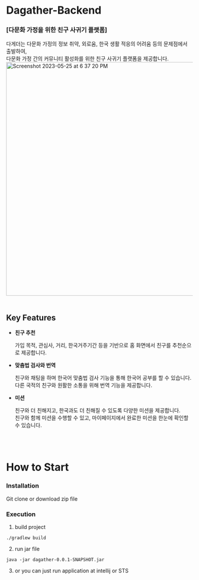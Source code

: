 # Dagather-Backend
### [다문화 가정을 위한 친구 사귀기 플랫폼]
다게더는 다문화 가정의 정보 취약, 외로움, 한국 생활 적응의 어려움 등의 문제점에서 출발하여, <br>
다문화 가정 간의 커뮤니티 활성화를 위한 친구 사귀기 플랫폼을 제공합니다.
<img width="631" alt="Screenshot 2023-05-25 at 6 37 20 PM" src="https://github.com/Da-gather/Dagather-Backend/assets/79203421/fb6c1db1-2154-4dc3-b070-945ce59415e4">
<br><br>


## Key Features
- **친구 추천**

  가입 목적, 관심사, 거리, 한국거주기간 등을 기반으로 홈 화면에서 친구를 추천순으로 제공합니다.

- **맞춤법 검사와 번역**
  
  친구와 채팅을 하며 한국어 맞춤법 검사 기능을 통해 한국어 공부를 할 수 있습니다. <br>
  다른 국적의 친구와 원활한 소통을 위해 번역 기능을 제공합니다.
 
- **미션**
  
  친구와 더 친해지고, 한국과도 더 친해질 수 있도록 다양한 미션을 제공합니다. <br>
  친구와 함께 미션을 수행할 수 있고, 마이페이지에서 완료한 미션을 한눈에 확인할 수 있습니다.
  
<br><br>
  
# How to Start
### Installation
Git clone or download zip file

### Execution
1. build project
```
./gradlew build
```
2. run jar file
```
java -jar dagather-0.0.1-SNAPSHOT.jar
```
3. or you can just run application at intellij or STS
